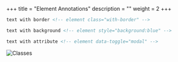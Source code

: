 +++
title = "Element Annotations"
description = ""
weight = 2
+++

```md
text with border <!-- element class="with-border" -->

text with background <!-- element style="background:blue" -->

text with attribute <!-- element data-toggle="modal" -->
```

![Classes](https://mszturc.github.io/obsidian-advanced-slides/images/classes.png)
